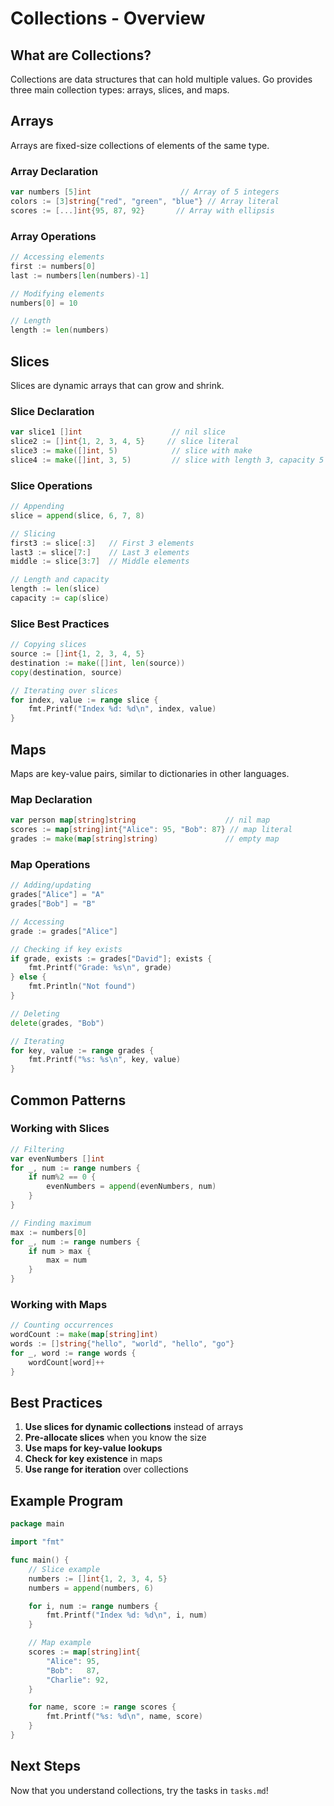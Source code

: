 # Collections - Overview

## What are Collections?

Collections are data structures that can hold multiple values. Go provides three main collection types: arrays, slices, and maps.

## Arrays

Arrays are fixed-size collections of elements of the same type.

### Array Declaration
```go
var numbers [5]int                    // Array of 5 integers
colors := [3]string{"red", "green", "blue"} // Array literal
scores := [...]int{95, 87, 92}       // Array with ellipsis
```

### Array Operations
```go
// Accessing elements
first := numbers[0]
last := numbers[len(numbers)-1]

// Modifying elements
numbers[0] = 10

// Length
length := len(numbers)
```

## Slices

Slices are dynamic arrays that can grow and shrink.

### Slice Declaration
```go
var slice1 []int                    // nil slice
slice2 := []int{1, 2, 3, 4, 5}     // slice literal
slice3 := make([]int, 5)            // slice with make
slice4 := make([]int, 3, 5)         // slice with length 3, capacity 5
```

### Slice Operations
```go
// Appending
slice = append(slice, 6, 7, 8)

// Slicing
first3 := slice[:3]   // First 3 elements
last3 := slice[7:]    // Last 3 elements
middle := slice[3:7]  // Middle elements

// Length and capacity
length := len(slice)
capacity := cap(slice)
```

### Slice Best Practices
```go
// Copying slices
source := []int{1, 2, 3, 4, 5}
destination := make([]int, len(source))
copy(destination, source)

// Iterating over slices
for index, value := range slice {
    fmt.Printf("Index %d: %d\n", index, value)
}
```

## Maps

Maps are key-value pairs, similar to dictionaries in other languages.

### Map Declaration
```go
var person map[string]string                    // nil map
scores := map[string]int{"Alice": 95, "Bob": 87} // map literal
grades := make(map[string]string)               // empty map
```

### Map Operations
```go
// Adding/updating
grades["Alice"] = "A"
grades["Bob"] = "B"

// Accessing
grade := grades["Alice"]

// Checking if key exists
if grade, exists := grades["David"]; exists {
    fmt.Printf("Grade: %s\n", grade)
} else {
    fmt.Println("Not found")
}

// Deleting
delete(grades, "Bob")

// Iterating
for key, value := range grades {
    fmt.Printf("%s: %s\n", key, value)
}
```

## Common Patterns

### Working with Slices
```go
// Filtering
var evenNumbers []int
for _, num := range numbers {
    if num%2 == 0 {
        evenNumbers = append(evenNumbers, num)
    }
}

// Finding maximum
max := numbers[0]
for _, num := range numbers {
    if num > max {
        max = num
    }
}
```

### Working with Maps
```go
// Counting occurrences
wordCount := make(map[string]int)
words := []string{"hello", "world", "hello", "go"}
for _, word := range words {
    wordCount[word]++
}
```

## Best Practices

1. **Use slices for dynamic collections** instead of arrays
2. **Pre-allocate slices** when you know the size
3. **Use maps for key-value lookups**
4. **Check for key existence** in maps
5. **Use range for iteration** over collections

## Example Program

```go
package main

import "fmt"

func main() {
    // Slice example
    numbers := []int{1, 2, 3, 4, 5}
    numbers = append(numbers, 6)

    for i, num := range numbers {
        fmt.Printf("Index %d: %d\n", i, num)
    }

    // Map example
    scores := map[string]int{
        "Alice": 95,
        "Bob":   87,
        "Charlie": 92,
    }

    for name, score := range scores {
        fmt.Printf("%s: %d\n", name, score)
    }
}
```

## Next Steps

Now that you understand collections, try the tasks in `tasks.md`!
